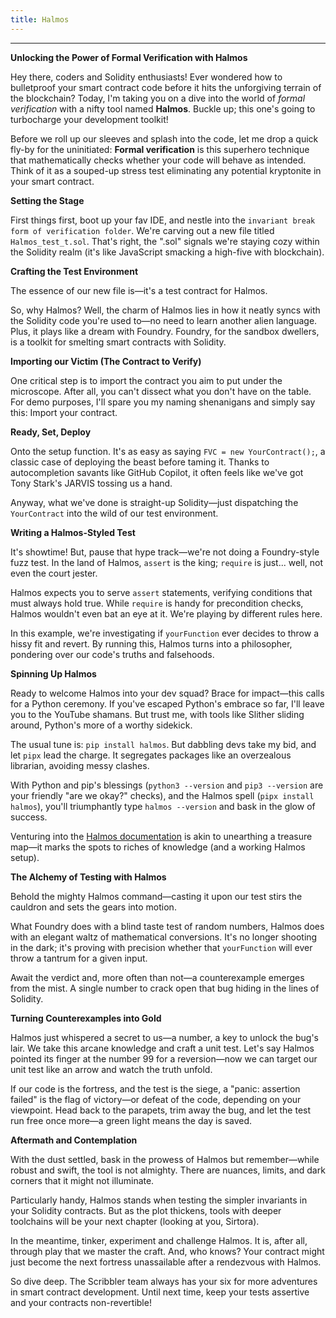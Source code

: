 ```yaml
---
title: Halmos
---
```


---

**Unlocking the Power of Formal Verification with Halmos**

Hey there, coders and Solidity enthusiasts! Ever wondered how to bulletproof your smart contract code before it hits the unforgiving terrain of the blockchain? Today, I'm taking you on a dive into the world of _formal verification_ with a nifty tool named **Halmos**. Buckle up; this one's going to turbocharge your development toolkit!

Before we roll up our sleeves and splash into the code, let me drop a quick fly-by for the uninitiated: **Formal verification** is this superhero technique that mathematically checks whether your code will behave as intended. Think of it as a souped-up stress test eliminating any potential kryptonite in your smart contract.

**Setting the Stage**

First things first, boot up your fav IDE, and nestle into the `invariant break form of verification folder`. We're carving out a new file titled `Halmos_test_t.sol`. That's right, the ".sol" signals we're staying cozy within the Solidity realm (it's like JavaScript smacking a high-five with blockchain).

**Crafting the Test Environment**

The essence of our new file is—it's a test contract for Halmos.

So, why Halmos? Well, the charm of Halmos lies in how it neatly syncs with the Solidity code you're used to—no need to learn another alien language. Plus, it plays like a dream with Foundry. Foundry, for the sandbox dwellers, is a toolkit for smelting smart contracts with Solidity.

**Importing our Victim (The Contract to Verify)**

One critical step is to import the contract you aim to put under the microscope. After all, you can't dissect what you don't have on the table. For demo purposes, I'll spare you my naming shenanigans and simply say this: Import your contract.

**Ready, Set, Deploy**

Onto the setup function. It's as easy as saying `FVC = new YourContract();`, a classic case of deploying the beast before taming it. Thanks to autocompletion savants like GitHub Copilot, it often feels like we've got Tony Stark's JARVIS tossing us a hand.

Anyway, what we've done is straight-up Solidity—just dispatching the `YourContract` into the wild of our test environment.

**Writing a Halmos-Styled Test**

It's showtime! But, pause that hype track—we're not doing a Foundry-style fuzz test. In the land of Halmos, `assert` is the king; `require` is just... well, not even the court jester.

Halmos expects you to serve `assert` statements, verifying conditions that must always hold true. While `require` is handy for precondition checks, Halmos wouldn't even bat an eye at it. We're playing by different rules here.

In this example, we're investigating if `yourFunction` ever decides to throw a hissy fit and revert. By running this, Halmos turns into a philosopher, pondering over our code's truths and falsehoods.

**Spinning Up Halmos**

Ready to welcome Halmos into your dev squad? Brace for impact—this calls for a Python ceremony. If you've escaped Python's embrace so far, I'll leave you to the YouTube shamans. But trust me, with tools like Slither sliding around, Python's more of a worthy sidekick.

The usual tune is: `pip install halmos`. But dabbling devs take my bid, and let `pipx` lead the charge. It segregates packages like an overzealous librarian, avoiding messy clashes.

With Python and pip's blessings (`python3 --version` and `pip3 --version` are your friendly "are we okay?" checks), and the Halmos spell (`pipx install halmos`), you'll triumphantly type `halmos --version` and bask in the glow of success.

Venturing into the [Halmos documentation](https://github.com/a16z/halmos/blob/main/docs/getting-started.md) is akin to unearthing a treasure map—it marks the spots to riches of knowledge (and a working Halmos setup).

**The Alchemy of Testing with Halmos**

Behold the mighty Halmos command—casting it upon our test stirs the cauldron and sets the gears into motion.

What Foundry does with a blind taste test of random numbers, Halmos does with an elegant waltz of mathematical conversions. It's no longer shooting in the dark; it's proving with precision whether that `yourFunction` will ever throw a tantrum for a given input.

Await the verdict and, more often than not—a counterexample emerges from the mist. A single number to crack open that bug hiding in the lines of Solidity.

**Turning Counterexamples into Gold**

Halmos just whispered a secret to us—a number, a key to unlock the bug's lair. We take this arcane knowledge and craft a unit test. Let's say Halmos pointed its finger at the number 99 for a reversion—now we can target our unit test like an arrow and watch the truth unfold.

If our code is the fortress, and the test is the siege, a "panic: assertion failed" is the flag of victory—or defeat of the code, depending on your viewpoint. Head back to the parapets, trim away the bug, and let the test run free once more—a green light means the day is saved.

**Aftermath and Contemplation**

With the dust settled, bask in the prowess of Halmos but remember—while robust and swift, the tool is not almighty. There are nuances, limits, and dark corners that it might not illuminate.

Particularly handy, Halmos stands when testing the simpler invariants in your Solidity contracts. But as the plot thickens, tools with deeper toolchains will be your next chapter (looking at you, Sirtora).

In the meantime, tinker, experiment and challenge Halmos. It is, after all, through play that we master the craft. And, who knows? Your contract might just become the next fortress unassailable after a rendezvous with Halmos.

So dive deep. The Scribbler team always has your six for more adventures in smart contract development. Until next time, keep your tests assertive and your contracts non-revertible!
